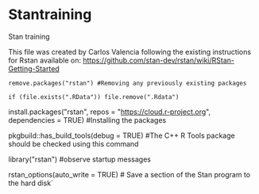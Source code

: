 # Stantraining
Stan training 

This file was created by Carlos Valencia following the existing instructions for Rstan available on: https://github.com/stan-dev/rstan/wiki/RStan-Getting-Started

`remove.packages("rstan") #Removing any previously existing packages` 

`if (file.exists(".RData")) file.remove(".Rdata")`

install.packages("rstan", repos = "https://cloud.r-project.org", dependencies = TRUE) #Installing the packages

pkgbuild::has_build_tools(debug = TRUE) #The C++ R Tools package should be checked using this command

library("rstan") #observe startup messages

rstan_options(auto_write = TRUE) # Save a section of the Stan program to the hard disk`
